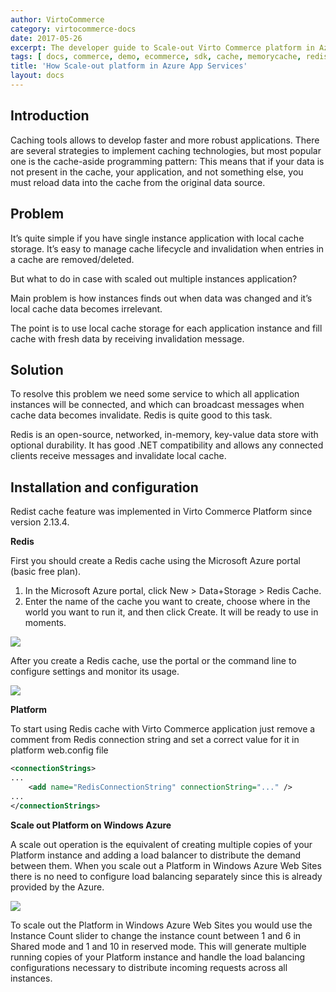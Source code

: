 ```yaml
---
author: VirtoCommerce
category: virtocommerce-docs
date: 2017-05-26
excerpt: The developer guide to Scale-out Virto Commerce platform in Azure App services
tags: [ docs, commerce, demo, ecommerce, sdk, cache, memorycache, redis, scaleout ]
title: 'How Scale-out platform in Azure App Services'
layout: docs
---
```

## Introduction

Caching tools allows to develop faster and more robust applications. There are several strategies to implement caching technologies, but most popular one is the cache-aside programming pattern: This means that if your data is not present in the cache, your application, and not something else, you must reload data into the cache from the original data source.

## Problem

It’s quite simple if you have single instance application with local cache storage. It’s easy to manage cache lifecycle and invalidation when entries in a cache are removed/deleted.

But what to do in case with scaled out multiple instances application?

Main problem is how instances finds out when data was changed and it’s local cache data becomes irrelevant.

The point is to use local cache storage for each application instance and fill cache with fresh data by receiving invalidation message.

## Solution

To resolve this problem we need some service to which all application instances will be connected, and which can broadcast messages when cache data becomes invalidate. Redis is quite good to this task.

Redis is an open-source, networked, in-memory, key-value data store with optional durability. It has good .NET compatibility and allows any connected clients receive messages and invalidate local cache.

## Installation and configuration

Redist cache feature was implemented in Virto Commerce Platform since version 2.13.4.

**Redis**

First you should сreate a Redis cache using the Microsoft Azure portal (basic free plan).
 
1. In the Microsoft Azure portal, click New > Data+Storage > Redis Cache.
1. Enter the name of the cache you want to create, choose where in the world you want to run it, and then click Create. It will be ready to use in moments.

![](../../../../assets/images/docs/redis-create-cache.png)

After you create a Redis cache, use the portal or the command line to configure settings and monitor its usage.

![](../../../../assets/images/docs/redis-monitor-cache.png)

**Platform**

To start using Redis cache with Virto Commerce application just remove a comment from Redis connection string and set a correct value for it in platform web.config file

```xml
<connectionStrings>
...
    <add name="RedisConnectionString" connectionString="..." />
...
</connectionStrings>
```

**Scale out Platform on Windows Azure**

A scale out operation is the equivalent of creating multiple copies of your Platform instance and adding a load balancer to distribute the demand  between them. When you scale out a Platform in Windows Azure Web Sites there is no need to configure load balancing separately since this is already provided by the Azure.

![](../../../../assets/images/docs/platform-scale.png)

To scale out the Platform in Windows Azure Web Sites you would use the Instance Count slider to change the instance count between 1 and 6 in Shared mode and 1 and 10 in reserved mode. This will generate multiple running copies of your Platform instance and handle the load balancing configurations necessary to distribute incoming requests across all instances.
